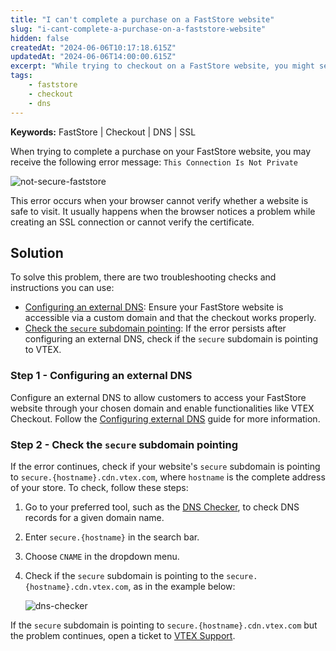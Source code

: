 ```yaml
---
title: "I can't complete a purchase on a FastStore website"
slug: "i-cant-complete-a-purchase-on-a-faststore-website"
hidden: false
createdAt: "2024-06-06T10:17:18.615Z"
updatedAt: "2024-06-06T14:00:00.615Z"
excerpt: "While trying to checkout on a FastStore website, you might see a 'This Connection Is Not Private' error."
tags:
    - faststore
    - checkout
    - dns
---
```


**Keywords:** FastStore | Checkout | DNS | SSL

When trying to complete a purchase on your FastStore website, you may receive the following error message: `This Connection Is Not Private`

![not-secure-faststore](https://cdn.jsdelivr.net/gh/vtexdocs/dev-portal-content@main/docs/troubleshooting/store-performance/not-secure-faststore.png)

This error occurs when your browser cannot verify whether a website is safe to visit. It usually happens when the browser notices a problem while creating an SSL connection or cannot verify the certificate.

## Solution

To solve this problem, there are two troubleshooting checks and instructions you can use:

- [Configuring an external DNS](#step-1-configuring-an-external-dns): Ensure your FastStore website is accessible via a custom domain and that the checkout works properly.
- [Check the `secure` subdomain pointing](#step-2-check-the-secure-subdomain-pointing): If the error persists after configuring an external DNS, check if the `secure` subdomain is pointing to VTEX.

### Step 1 - Configuring an external DNS

Configure an external DNS to allow customers to access your FastStore website through your chosen domain and enable functionalities like VTEX Checkout. Follow the [Configuring external DNS](https://developers.vtex.com/docs/guides/faststore/go-live-2-configuring-external-dns) guide for more information.

### Step 2 - Check the `secure` subdomain pointing

If the error continues, check if your website's `secure` subdomain is pointing to `secure.{hostname}.cdn.vtex.com`, where `hostname` is the complete address of your store. To check, follow these steps:

1. Go to your preferred tool, such as the [DNS Checker](https://dnschecker.org/), to check DNS records for a given domain name.
2. Enter `secure.{hostname}` in the search bar.
3. Choose `CNAME` in the dropdown menu.
4. Check if the `secure` subdomain is pointing to the `secure.{hostname}.cdn.vtex.com`, as in the example below:

   ![dns-checker](https://cdn.jsdelivr.net/gh/vtexdocs/dev-portal-content@main/docs/troubleshooting/store-performance/secure-hostname-2.png)

If the `secure` subdomain is pointing to `secure.{hostname}.cdn.vtex.com` but the problem continues, open a ticket to [VTEX Support](https://help.vtex.com/en/support).
